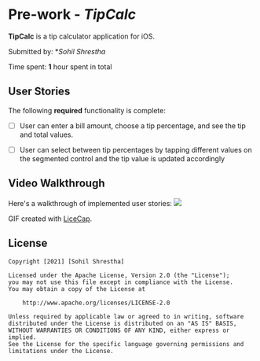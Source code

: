 # Pre-work - *TipCalc*

**TipCalc** is a tip calculator application for iOS.

Submitted by: **Sohil Shrestha*

Time spent: **1** hour spent in total

## User Stories

The following **required** functionality is complete:

* [ ] User can enter a bill amount, choose a tip percentage, and see the tip and total values.
* [ ] User can select between tip percentages by tapping different values on the segmented control and the tip value is updated accordingly


## Video Walkthrough

Here's a walkthrough of implemented user stories:
![](https://i.imgur.com/RLx79rX.gif)


GIF created with [LiceCap](http://www.cockos.com/licecap/).


## License

    Copyright [2021] [Sohil Shrestha]
    
    Licensed under the Apache License, Version 2.0 (the "License");
    you may not use this file except in compliance with the License.
    You may obtain a copy of the License at

        http://www.apache.org/licenses/LICENSE-2.0

    Unless required by applicable law or agreed to in writing, software
    distributed under the License is distributed on an "AS IS" BASIS,
    WITHOUT WARRANTIES OR CONDITIONS OF ANY KIND, either express or implied.
    See the License for the specific language governing permissions and
    limitations under the License.